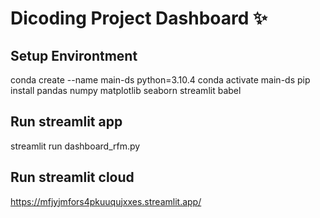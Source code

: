 # Dicoding Project Dashboard ✨
## Setup Environtment
conda create --name main-ds python=3.10.4
conda activate main-ds
pip install pandas numpy matplotlib seaborn streamlit babel
## Run streamlit app
streamlit run dashboard_rfm.py
## Run streamlit cloud
https://mfjyjmfors4pkuuqujxxes.streamlit.app/
